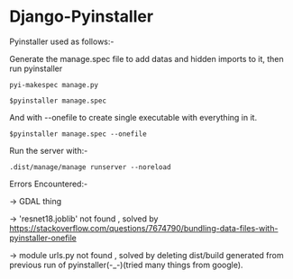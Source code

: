 # Django-Pyinstaller

Pyinstaller used as follows:-

Generate the manage.spec file to add datas and hidden imports to it, then run pyinstaller
```
pyi-makespec manage.py
```
```
$pyinstaller manage.spec
```
And with --onefile to create single executable with everything in it.

```
$pyinstaller manage.spec --onefile
```


Run the server with:-
```
.dist/manage/manage runserver --noreload
```

Errors Encountered:-

-> GDAL thing

-> 'resnet18.joblib' not found , solved by https://stackoverflow.com/questions/7674790/bundling-data-files-with-pyinstaller-onefile

-> module urls.py not found , solved by deleting dist/build generated from previous run of pyinstaller(-_-)(tried many things from google).
